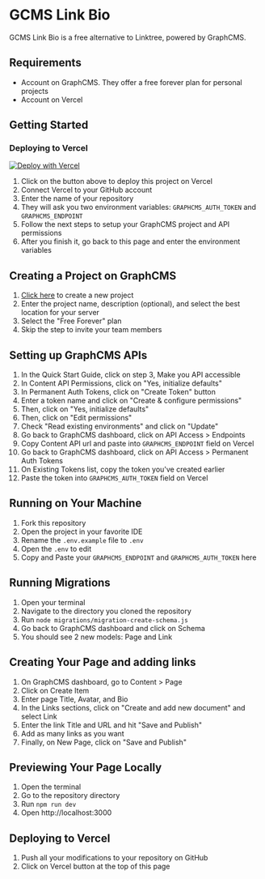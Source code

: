 # GCMS Link Bio

GCMS Link Bio is a free alternative to Linktree, powered by GraphCMS.

## Requirements

- Account on GraphCMS. They offer a free forever plan for personal projects
- Account on Vercel

## Getting Started

### Deploying to Vercel

[![Deploy with Vercel](https://vercel.com/button)](https://vercel.com/new/clone?repository-url=https%3A%2F%2Fgithub.com%2Fcastroalves%2Fgcms-link-bio&env=GRAPHCMS_AUTH_TOKEN,GRAPHCMS_ENDPOINT)

1. Click on the button above to deploy this project on Vercel
2. Connect Vercel to your GitHub account
3. Enter the name of your repository
4. They will ask you two environment variables: `GRAPHCMS_AUTH_TOKEN` and `GRAPHCMS_ENDPOINT`
5. Follow the next steps to setup your GraphCMS project and API permissions
6. After you finish it, go back to this page and enter the environment variables

## Creating a Project on GraphCMS

1. [Click here](https://app.graphcms.com/create) to create a new project
2. Enter the project name, description (optional), and select the best location for your server
3. Select the "Free Forever" plan
4. Skip the step to invite your team members

## Setting up GraphCMS APIs

1. In the Quick Start Guide, click on step 3, Make you API accessible
2. In Content API Permissions, click on "Yes, initialize defaults"
3. In Permanent Auth Tokens, click on "Create Token" button
4. Enter a token name and click on "Create & configure permissions"
5. Then, click on "Yes, initialize defaults"
6. Then, click on "Edit permissions"
7. Check "Read existing environments" and click on "Update"
8. Go back to GraphCMS dashboard, click on API Access > Endpoints
9. Copy Content API url and paste into `GRAPHCMS_ENDPOINT` field on Vercel
10. Go back to GraphCMS dashboard, click on API Access > Permanent Auth Tokens
11. On Existing Tokens list, copy the token you've created earlier
12. Paste the token into `GRAPHCMS_AUTH_TOKEN` field on Vercel

## Running on Your Machine

1. Fork this repository
2. Open the project in your favorite IDE
3. Rename the `.env.example` file to `.env`
4. Open the `.env` to edit
5. Copy and Paste your `GRAPHCMS_ENDPOINT` and `GRAPHCMS_AUTH_TOKEN` here

## Running Migrations

1. Open your terminal
2. Navigate to the directory you cloned the repository
3. Run `node migrations/migration-create-schema.js`
4. Go back to GraphCMS dashboard and click on Schema
5. You should see 2 new models: Page and Link

## Creating Your Page and adding links

1. On GraphCMS dashboard, go to Content > Page
2. Click on Create Item
3. Enter page Title, Avatar, and Bio
4. In the Links sections, click on "Create and add new document" and select Link
5. Enter the link Title and URL and hit "Save and Publish"
6. Add as many links as you want
7. Finally, on New Page, click on "Save and Publish"

## Previewing Your Page Locally

1. Open the terminal
2. Go to the repository directory
3. Run `npm run dev`
4. Open http://localhost:3000

## Deploying to Vercel

1. Push all your modifications to your repository on GitHub
2. Click on Vercel button at the top of this page



